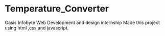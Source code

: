 # Temperature_Converter
Oasis Infobyte
Web Development and design internship
Made this project using html ,css and javascript.
